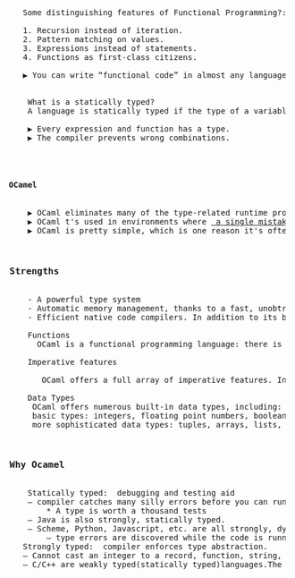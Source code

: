  <pre>
    Some distinguishing features of Functional Programming?:
    
    1. Recursion instead of iteration.
    2. Pattern matching on values.
    3. Expressions instead of statements.
    4. Functions as first-class citizens.
    
    ▶ You can write “functional code” in almost any language.
    
  
     What is a statically typed?
     A language is statically typed if the type of a variable is known at compile time.
     
     ▶ Every expression and function has a type.
     ▶ The compiler prevents wrong combinations.
    
    
     <h4> OCamel </h4> 
     ▶ OCaml eliminates many of the type-related runtime problems associated with dynamically typed languages.
     ▶ OCaml t's used in environments where <a href="https://ocaml.org/learn/companies.html"> a single mistake can cost millions and speed matters</a>
     ▶ OCaml is pretty simple, which is one reason it's often used as a teaching language.
     
     <h3> Strengths </h3>
     - A powerful type system
     - Automatic memory management, thanks to a fast, unobtrusive, incremental garbage collector.
     - Efficient native code compilers. In addition to its bytecode compiler, OCaml offers a compiler that produces efficient machine code for many architectures.
     
     Functions
       OCaml is a functional programming language: there is no restriction on the definition and use of functions. In other words, functions are ordinary values: a        function can be passed as an argument to a function or returned by a function.
       
     Imperative features
       
        OCaml offers a full array of imperative features. In particular, variables, arrays, and record components can be declared as modifiable. Several varieties           of loops are available.
        
     Data Types
      OCaml offers numerous built-in data types, including:
      basic types: integers, floating point numbers, booleans, characters, strings.
      more sophisticated data types: tuples, arrays, lists, sets, hash tables, queues, stacks, data streams.
      
    <h3> Why Ocamel </h3>
     Statically typed:  debugging and testing aid
     – compiler catches many silly errors before you can run the code.
         * A type is worth a thousand tests
     – Java is also strongly, statically typed.
     – Scheme, Python, Javascript, etc. are all strongly, dynamically typed 
         – type errors are discovered while the code is running.    
    Strongly typed:  compiler enforces type abstraction.
    – Cannot cast an integer to a record, function, string, etc. so we can utilize types as capabilities;crucial for local reasoning.
    – C/C++ are weakly typed(statically typed)languages.The compiler will happily let you do something smart (more often stupid).  
 </pre>

